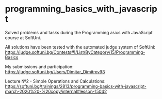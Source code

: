 # programming_basics_with_javascript
 Solved problems and tasks during the Programming asics with JavaScript course at SoftUni.

All solutions have been tested with the automated judge system of SoftUni:
 https://judge.softuni.bg/Contests#!/List/ByCategory/15/Programming-Basics

My submissions and participation:
 https://judge.softuni.bg/Users/Dimitar_Dimitrov93

Lecture №2 - Simple Operations and Calculations:
 https://softuni.bg/trainings/2813/programming-basics-with-javascript-march-2020%20-%20copy/internal#lesson-15042

